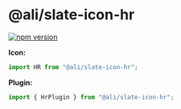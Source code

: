 # @ali/slate-icon-hr

[![npm version](https://badge.fury.io/js/%40canner%2Fslate-icon-hr.svg)](https://badge.fury.io/js/%40canner%2Fslate-icon-hr)

**Icon:**

```js
import HR from "@ali/slate-icon-hr";
```

**Plugin:**

```js
import { HrPlugin } from "@ali/slate-icon-hr";
```

